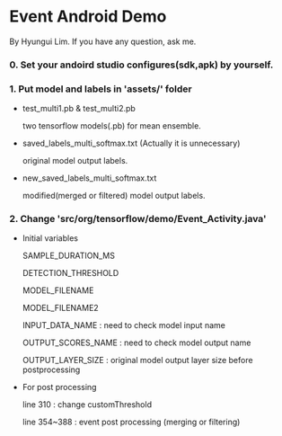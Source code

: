# Event Android Demo
By Hyungui Lim. If you have any question, ask me.


### 0. Set your andoird studio configures(sdk,apk) by yourself.


### 1. Put model and labels in 'assets/' folder

- test_multi1.pb & test_multi2.pb
	
	two tensorflow models(.pb) for mean ensemble. 

- saved_labels_multi_softmax.txt (Actually it is unnecessary)
	
	original model output labels.

- new_saved_labels_multi_softmax.txt

	modified(merged or filtered) model output labels. 


### 2. Change 'src/org/tensorflow/demo/Event_Activity.java'

- Initial variables

	SAMPLE_DURATION_MS
	
	DETECTION_THRESHOLD
	
	MODEL_FILENAME

	MODEL_FILENAME2
	
	INPUT_DATA_NAME : need to check model input name
	
	OUTPUT_SCORES_NAME : need to check model output name
	
	OUTPUT_LAYER_SIZE : original model output layer size before postprocessing

- For post processing

	line 310 : change customThreshold
	
	line 354~388 : event post processing (merging or filtering)
